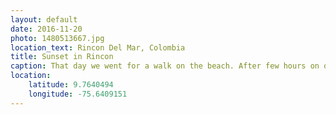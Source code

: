 ```yaml
---
layout: default
date: 2016-11-20
photo: 1480513667.jpg
location_text: Rincon Del Mar, Colombia
title: Sunset in Rincon
caption: That day we went for a walk on the beach. After few hours on our way back we could see that gorgeous sunset.
location:
    latitude: 9.7640494
    longitude: -75.6409151
---
```

